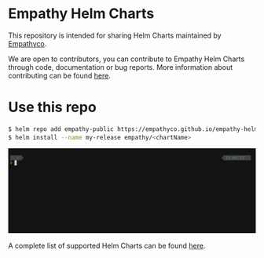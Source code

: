 Empathy Helm Charts
===================

This repository is intended for sharing Helm Charts maintained by [Empathyco](https://www.empathy.co/).

We are open to contributors, you can contribute to Empathy Helm Charts through code, documentation or bug reports. More information about contributing can be found [here](CONTRIBUTING.md).

# Use this repo
```sh
$ helm repo add empathy-public https://empathyco.github.io/empathy-helm-charts
$ helm install --name my-release empathy/<chartName>
```
![helm-repo-add](docs/helm-repo-add.gif )

A complete list of supported Helm Charts can be found [here](chart_list.md).
